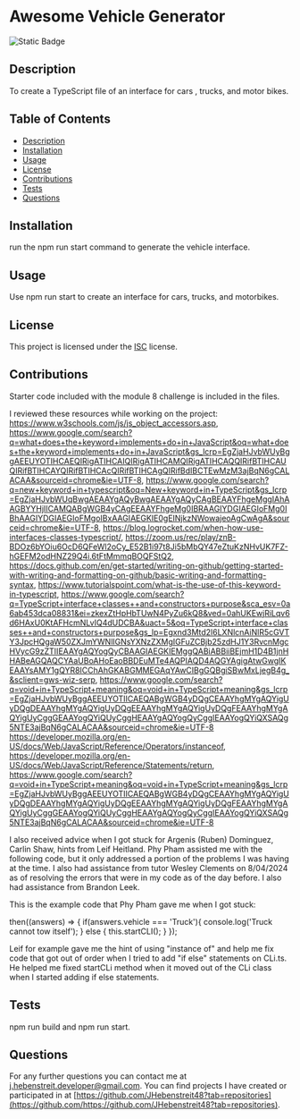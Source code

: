 # Awesome Vehicle Generator

  ![Static Badge](https://img.shields.io/badge/License-ISC-darkred)

## Description

  To create a TypeScript file of an interface for cars , trucks, and motor bikes.

## Table of Contents

- [Description](#description)
- [Installation](#installation)
- [Usage](#usage)
- [License](#license)
- [Contributions](#contributions)
- [Tests](#tests)
- [Questions](#questions)

## Installation

run the npm run start command to generate the vehicle interface.

## Usage

Use npm run start to create an interface for cars, trucks, and motorbikes.

## License
  This project is licensed under the [ISC](https://opensource.org/license/isc-license-txt) license.

## Contributions

Starter code included with the module 8 challenge is included in the files.

I reviewed these resources while working on the project:
https://www.w3schools.com/js/js_object_accessors.asp,
https://www.google.com/search?q=what+does+the+keyword+implements+do+in+JavaScript&oq=what+does+the+keyword+implements+do+in+JavaScript&gs_lcrp=EgZjaHJvbWUyBggAEEUYOTIHCAEQIRigATIHCAIQIRigATIHCAMQIRigATIHCAQQIRifBTIHCAUQIRifBTIHCAYQIRifBTIHCAcQIRifBTIHCAgQIRifBdIBCTEwMzM3ajBqN6gCALACAA&sourceid=chrome&ie=UTF-8,
https://www.google.com/search?q=new+keyword+in+typescript&oq=New+keyword+in+TypeScript&gs_lcrp=EgZjaHJvbWUqBwgAEAAYgAQyBwgAEAAYgAQyCAgBEAAYFhgeMggIAhAAGBYYHjIICAMQABgWGB4yCAgEEAAYFhgeMg0IBRAAGIYDGIAEGIoFMg0IBhAAGIYDGIAEGIoFMgoIBxAAGIAEGKIE0gEINjkzNWowajeoAgCwAgA&sourceid=chrome&ie=UTF-8,
https://blog.logrocket.com/when-how-use-interfaces-classes-typescript/,
https://zoom.us/rec/play/znB-BDOz6bYOiu6OcD6QFeWl2oCy_E52B1i97t8Ji5bMbQY47eZtuKzNHvUK7FZ-hGEFM2odHNZ29Q4i.6tFtMmmqBOQFStQ2,
https://docs.github.com/en/get-started/writing-on-github/getting-started-with-writing-and-formatting-on-github/basic-writing-and-formatting-syntax,
https://www.tutorialspoint.com/what-is-the-use-of-this-keyword-in-typescript,
https://www.google.com/search?q=TypeScript+interface+classes++and+constructors+purpose&sca_esv=0a6ab453dca08831&ei=zkexZtHpHbTUwN4PyZu6kQ8&ved=0ahUKEwjRiLqv6d6HAxU0KtAFHcmNLvIQ4dUDCBA&uact=5&oq=TypeScript+interface+classes++and+constructors+purpose&gs_lp=Egxnd3Mtd2l6LXNlcnAiNlR5cGVTY3JpcHQgaW50ZXJmYWNlIGNsYXNzZXMgIGFuZCBjb25zdHJ1Y3RvcnMgcHVycG9zZTIIEAAYgAQYogQyCBAAGIAEGKIEMggQABiABBiiBEjmH1D4B1jnHHABeAGQAQCYAaUBoAHoEaoBBDEuMTe4AQPIAQD4AQGYAgigAtwGwgIKEAAYsAMY1gQYR8ICChAhGKABGMMEGAqYAwCIBgGQBgiSBwMxLjegB4g_&sclient=gws-wiz-serp,
https://www.google.com/search?q=void+in+TypeScript+meaning&oq=void+in+TypeScript+meaning&gs_lcrp=EgZjaHJvbWUyBggAEEUYOTIICAEQABgWGB4yDQgCEAAYhgMYgAQYigUyDQgDEAAYhgMYgAQYigUyDQgEEAAYhgMYgAQYigUyDQgFEAAYhgMYgAQYigUyCggGEAAYogQYiQUyCggHEAAYgAQYogQyCggIEAAYogQYiQXSAQg5NTE3ajBqN6gCALACAA&sourceid=chrome&ie=UTF-8
https://developer.mozilla.org/en-US/docs/Web/JavaScript/Reference/Operators/instanceof,
https://developer.mozilla.org/en-US/docs/Web/JavaScript/Reference/Statements/return,
https://www.google.com/search?q=void+in+TypeScript+meaning&oq=void+in+TypeScript+meaning&gs_lcrp=EgZjaHJvbWUyBggAEEUYOTIICAEQABgWGB4yDQgCEAAYhgMYgAQYigUyDQgDEAAYhgMYgAQYigUyDQgEEAAYhgMYgAQYigUyDQgFEAAYhgMYgAQYigUyCggGEAAYogQYiQUyCggHEAAYgAQYogQyCggIEAAYogQYiQXSAQg5NTE3ajBqN6gCALACAA&sourceid=chrome&ie=UTF-8

I also received advice when I got stuck for Argenis (Ruben) Dominguez, Carlin Shaw, hints from Leif Heitland. Phy Pham assisted me with the following code, but it only addressed a portion of the problems I was having at the time. I also had assistance from tutor Wesley Clements on 8/04/2024 as of resolving the errors that were in my code as of the day before. I also had assistance from Brandon Leek.

This is the example code that Phy Pham gave me when I got stuck:

then((answers) => {
  if(answers.vehicle === 'Truck'){
    console.log('Truck cannot tow itself');
      } else {
        this.startCLI(); } });

Leif for example gave me the hint of using "instance of" and help me fix code that got out of order when I tried to add "if else" statements on CLi.ts. He helped me fixed startCLi method when it moved out of the CLi class when I started adding if else statements.

## Tests

npm run build and npm run start.
  
## Questions

For any further questions you can contact me at [j.hebenstreit.developer@gmail.com](mailto:j.hebenstreit.developer@gmail.com). You can find projects I have created or participated in at [https://github.com/JHebenstreit48?tab=repositories](https://github.com/https://github.com/JHebenstreit48?tab=repositories).

